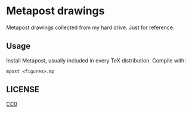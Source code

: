 # Metapost drawings

Metapost drawings collected from my hard drive. Just for reference.

## Usage

Install Metapost, usually included in every TeX distribution. Compile with:

```
mpost <figures>.mp
```

## LICENSE

[CC0](http://creativecommons.org/publicdomain/zero/1.0/)
